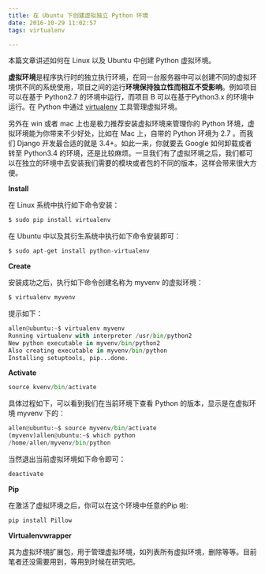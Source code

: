 ```yaml
---
title: 在 Ubuntu 下创建虚拟独立 Python 环境
date: 2016-10-29 11:02:57
tags: virtualenv

---
```


本篇文章讲述如何在 Linux 以及 Ubuntu 中创建 Python 虚拟环境。

<!--more-->

**虚拟环境**是程序执行时的独立执行环境，在同一台服务器中可以创建不同的虚拟环境供不同的系统使用，项目之间的运行**环境保持独立性而相互不受影响**。例如项目可以在基于 Python2.7 的环境中运行，而项目 B 可以在基于Python3.x 的环境中运行。在 Python 中通过 [virtualenv](http://pypi.python.org/pypi/virtualenv) 工具管理虚拟环境。

另外在 win 或者 mac 上也是极力推荐安装虚拟环境来管理你的 Python 环境，虚拟环境能为你带来不少好处，比如在 Mac 上，自带的 Python 环境为 2.7 。而我们 Django 开发最合适的就是 3.4+。如此一来，你就要去 Google 如何卸载或者转至 Python3.4 的环境，还是比较麻烦。一旦我们有了虚拟环境之后，我们都可以在独立的环境中去安装我们需要的模块或者包的不同的版本，这样会带来很大方便。

**Install**

在 Linux 系统中执行如下命令安装：

```python 
$ sudo pip install virtualenv
```

在 Ubuntu 中以及其衍生系统中执行如下命令安装即可：

```python 
$ sudo apt-get install python-virtualenv
```

**Create**

安装成功之后，执行如下命令创建名称为 myvenv 的虚拟环境：

```python
$ virtualenv myvenv
```

提示如下：

```python
allen@ubuntu:~$ virtualenv myvenv
Running virtualenv with interpreter /usr/bin/python2
New python executable in myvenv/bin/python2
Also creating executable in myvenv/bin/python
Installing setuptools, pip...done.
```

**Activate**

```python
source kvenv/bin/activate
```

具体过程如下，可以看到我们在当前环境下查看 Python 的版本，显示是在虚拟环境 myvenv 下的：

```python
allen@ubuntu:~$ source myvenv/bin/activate
(myvenv)allen@ubuntu:~$ which python
/home/allen/myvenv/bin/python
```

当然退出当前虚拟环境如下命令即可：

```python
deactivate
```

**Pip**

在激活了虚拟环境之后，你可以在这个环境中任意的Pip 啦:

```python
pip install Pillow
```

**Virtualenvwrapper**

其为虚拟环境扩展包，用于管理虚拟环境，如列表所有虚拟环境，删除等等。目前笔者还没需要用到，等用到时候在研究吧。